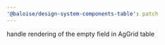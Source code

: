 ```yaml
---
'@baloise/design-system-components-table': patch
---
```


handle rendering of the empty field in AgGrid table
